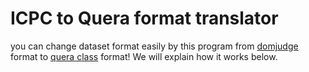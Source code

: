 # ICPC to Quera format translator

you can change dataset format easily by this program from [domjudge](https://www.domjudge.org/) format to [quera class](https://quera.org/) format! We will explain how it works below.
